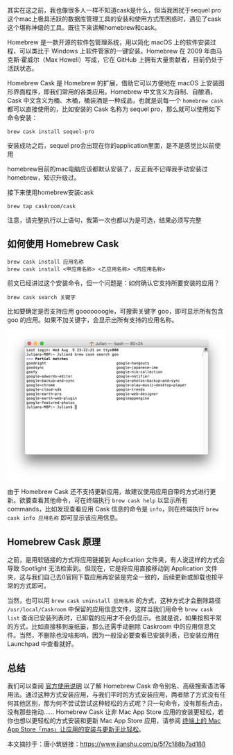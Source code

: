 其实在这之前，我也像很多人一样不知道cask是什么，但当我困扰于sequel pro这个mac上极具活跃的数据库管理工具的安装和使用方式而困惑时，遇见了cask这个堪称神级的工具。既往下来讲解homebrew和cask。

Homebrew 是一款开源的软件包管理系统，用以简化 macOS 上的软件安装过程，可以类比于 Windows 上软件管家的一键安装。Homebrew 在 2009 年由马克斯·霍威尔（Max Howell）写成，它在 GitHub 上拥有大量贡献者，目前仍处于活跃状态。

Homebrew Cask 是 Homebrew 的扩展，借助它可以方便地在 macOS 上安装图形界面程序，即我们常用的各类应用。Homebrew 中文含义为自制、自酿酒，Cask 中文含义为桶、木桶，桶装酒是一种成品，也就是说每一个 `homebrew cask` 都可以直接使用的，比如安装的 Cask 名称为 sequel pro，那么就可以使用如下命令安装：

```shell
brew cask install sequel-pro
```

安装成功之后，sequel pro会出现在你的application里面，是不是感觉比以前使用



homebrew目前的mac电脑应该都默认安装了，反正我不记得我手动安装过homebrew，知识升级过。

接下来使用homebrew安装cask

```shell
brew tap caskroom/cask
```

注意，请完整执行以上语句，我第一次也都以为是可选，结果必须写完整

## 如何使用 Homebrew Cask

```
brew cask install 应用名称
brew cask install <甲应用名称> <乙应用名称> <丙应用名称>
```

前文已经讲过这个安装命令，但一个问题是：如何确认它支持所要安装的应用？

```
brew cask search 关键字
```

比如要确定是否支持应用 gooooooogle，可搜索关键字 goo，即可显示所有包含 goo 的应用。如果不加关键字，会显示出所有支持的应用名称。

![图片](./images/1.jpg)

由于 Homebrew Cask 还不支持更新应用，故建议使用应用自带的方式进行更新。欲要查看其他命令，可在终端执行 `brew cask help` 以显示所有 commands，比如发现查看应用 Cask 信息的命令是 `info`，则在终端执行 `brew cask info 应用名称` 即可显示该应用信息。



## Homebrew Cask 原理

之前，是用软链接的方式将应用链接到 Application 文件夹，有人说这样的方式会导致 Spotlight 无法检索到。但现在，它是将应用直接移动到 Application 文件夹，这与我们自己去ß官网下载应用再安装是完全一致的，后续更新或卸载也按平常的方式即可。

当然，也可以用 `brew cask uninstall 应用名称` 的方式，这种方式才会删除路径 `/usr/local/Caskroom` 中保留的应用信息文件，这样当我们用命令 `brew cask list` 查询已安装列表时，已卸载的应用才不会仍显示。也就是说，如果按照平常的方式，比如直接移到废纸篓，那么还需手动删除 Caskroom 中的应用信息文件。当然，不删除也没啥影响，因为一般没必要查看已安装列表，已安装应用在 Launchpad 中查看就好。

## 总结

我们可以查阅 [官方使用说明](https://link.jianshu.com?t=https%3A%2F%2Fgithub.com%2Fcaskroom%2Fhomebrew-cask%2Fblob%2Fmaster%2FUSAGE.md) 以了解 Homebrew Cask 命令别名、高级搜索语法等用法。通过这种方式安装应用，与我们平时的方式安装应用，两者除了方式没有任何其他区别，那为何不尝试尝试这种轻松的方式呢？只一句命令，没有那些点击，没有那些拖动…… Homebrew Cask 让非 Mac App Store 应用的安装更轻松，若你也想以更轻松的方式安装和更新 Mac App Store 应用，请参阅 [终端上的 Mac App Store「mas」让应用的安装与更新无比轻松](https://link.jianshu.com?t=https%3A%2F%2Fsspai.com%2Fpost%2F40382)。

本文摘抄于：唐小筑链接：https://www.jianshu.com/p/5f7c188b7ad1ßß